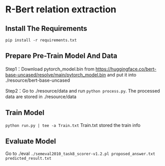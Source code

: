 # R-Bert relation extraction

## Install The Requirements
`pip install -r requirements.txt`

## Prepare Pre-Train Model And Data
Step1：Download pytorch_model.bin from https://huggingface.co/bert-base-uncased/resolve/main/pytorch_model.bin
and put it into ./resource/bert-base-uncased

Step2：Go to ./resource/data and run `python process.py`. The 
processed data are stored in ./resource/data 
## Train Model
`python run.py | tee -a Train.txt` 
Train.txt stored the train info

## Evaluate Model
Go to ./eval `./semeval2010_task8_scorer-v1.2.pl proposed_answer.txt predicted_result.txt`
